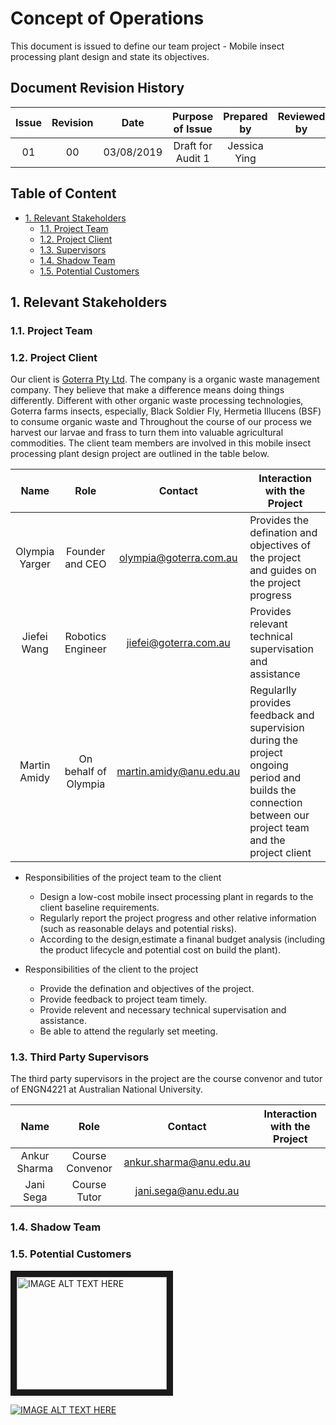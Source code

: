 # Concept of Operations 
This document is issued to define our team project - Mobile insect processing plant design and state its objectives.
## Document Revision History

| Issue            | Revision         | Date             | Purpose of Issue  | Prepared by       | Reviewed by       |
| :--------------: | :--------------: | :--------------: | :---------------: | :---------------: | :---------------: |
| 01               | 00               | 03/08/2019       | Draft for Audit 1 | Jessica Ying      |                   |

## Table of Content
- [1. Relevant Stakeholders](#1-relevant-stakeholders)
  * [1.1. Project Team](#11-project-team)
  * [1.2. Project Client](#12-project-client)
  * [1.3. Supervisors](#13-supervisors)
  * [1.4. Shadow Team](#14-shadow-team)
  * [1.5. Potential Customers](#15-potential-customers)



## 1. Relevant Stakeholders

### 1.1. Project Team 

### 1.2. Project Client

Our client is [Goterra Pty Ltd](https://www.goterra.com.au). The company is a organic waste management company. They believe that make a difference means doing things differently. Different with other organic waste processing technologies, Goterra farms insects, especially, Black Soldier Fly, Hermetia Illucens (BSF) to consume organic waste and Throughout the course of our process we harvest our larvae and frass to turn them into valuable agricultural commodities. The client team members are involved in this mobile insect processing plant design project are outlined in the table below.

| Name           | Role                  | Contact                   | Interaction with the Project                           |
| :------------: |:-------------:        | :-----:                   | ------                                                 |
| Olympia Yarger | Founder and CEO       | olympia@goterra.com.au    | Provides the defination and objectives of the project and guides on the project progress |
| Jiefei Wang    | Robotics Engineer     | jiefei@goterra.com.au     | Provides relevant technical supervisation and assistance |
| Martin Amidy   | On behalf of Olympia  | martin.amidy@anu.edu.au   | Regularlly provides feedback and supervision during the project ongoing period and builds the connection between our project team and the project client |
 
- Responsibilities of the project team to the client
  * Design a low-cost mobile insect processing plant in regards to the client baseline requirements.
  * Regularly report the project progress and other relative information (such as reasonable delays and potential risks). 
  * According to the design,estimate a finanal budget analysis (including the product lifecycle and potential cost on build the plant).   

- Responsibilities of the client to the project
  * Provide the defination and objectives of the project. 
  * Provide feedback to project team timely.
  * Provide relevent and necessary technical supervisation and assistance.
  * Be able to attend the regularly set meeting. 
 
### 1.3. Third Party Supervisors

The third party supervisors in the project are the course convenor and tutor of ENGN4221 at Australian National University. 

| Name           | Role                  | Contact                   | Interaction with the Project                           |
| :------------: |:-------------:        | :-----:                   | ------                                                 |
| Ankur Sharma   | Course Convenor       | ankur.sharma@anu.edu.au   | 
| Jani Sega      | Course Tutor          | jani.sega@anu.edu.au      | 

### 1.4. Shadow Team

### 1.5. Potential Customers



<a href="http://www.youtube.com/watch?feature=player_embedded&v=xEka0FpmR5k
" target="_blank"><img src="http://img.youtube.com/vi/xEka0FpmR5k/0.jpg" 
alt="IMAGE ALT TEXT HERE" width="240" height="180" border="10" /></a>

[![IMAGE ALT TEXT HERE](http://img.youtube.com/vi/xEka0FpmR5k/0.jpg)](http://www.youtube.com/watch?v=xEka0FpmR5k)
